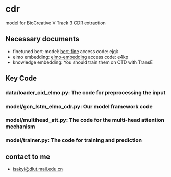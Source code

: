 # cdr
model for BioCreative V Track 3 CDR extraction

## Necessary documents
* finetuned bert-model: [bert-fine](https://pan.baidu.com/s/1qZU6B7Z1KIT03p_y1EZTVg) access code: ejgk
* elmo embedding: [elmo-embedding](https://pan.baidu.com/s/1_8q9dlCfquBwGm_-1nh2gw) access code: e4kp
* knowledge embedding: You should train them on CTD with TransE

## Key Code
### data/loader_cid_elmo.py: The code for preprocessing the input
### model/gcn_lstm_elmo_cdr.py: Our model framework code
### model/multihead_att.py: The code for the multi-head attention mechanism
### model/trainer.py: The code for training and prediction

## contact to me

* isakyi@dlut.mail.edu.cn
